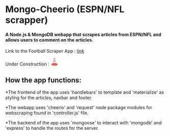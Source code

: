# Mongo-Cheerio (ESPN/NFL scrapper)

#### A Node.js & MongoDB webapp that scrapes articles from ESPN/NFL and allows users to comment on the articles. 

Link to the Football Scraper App : [link](https://footballscraper.herokuapp.com/)

Under Construction :
![alt text](public/assets/images/cone.png "Its a crazy cone!")

## How the app functions:
*The frontend of the app uses 'handlebars' to template and 'materialize' as styling for the articles, navbar and footer. 

*The webapp uses 'cheerio' and 'request' node package modules for webscraping found in 'controller.js' file.

*The backend of the app uses 'mongoose' to interact with 'mongodb' and 'express' to handle the routes for the server. 


